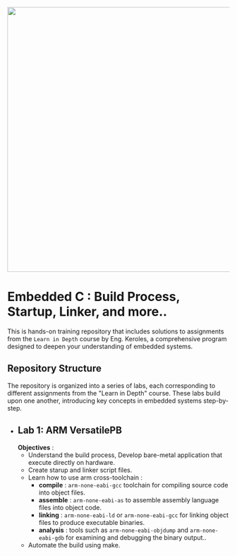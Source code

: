 <div align="center">
  <div>&nbsp;</div>
  <img src="assets\DALL·E.jpg" width="600" /> 
</div>



# Embedded C : Build Process, Startup, Linker, and more..

 This is hands-on training repository that includes solutions to assignments from the `Learn in Depth` course by Eng. Keroles, a comprehensive program designed to deepen your understanding of embedded systems.

## Repository Structure
The repository is organized into a series of labs, each corresponding to different assignments from the "Learn in Depth" course. These labs build upon one another, introducing key concepts in embedded systems step-by-step.


- ## Lab 1: ARM VersatilePB 
    **Objectives** : 
    - Understand the build process, Develop bare-metal application that execute directly on hardware.
    - Create starup and linker script files. 
    - Learn how to use arm cross-toolchain : 
        - **compile**  : `arm-none-eabi-gcc` toolchain for compiling source code into object files.
        - **assemble** : `arm-none-eabi-as` to assemble assembly language files into object code.
        - **linking**  : `arm-none-eabi-ld` or `arm-none-eabi-gcc` for linking object files to produce executable binaries. 
        - **analysis** : tools such as `arm-none-eabi-objdump` and `arm-none-eabi-gdb` for examining and debugging the binary output..
    - Automate the build using make. 
    